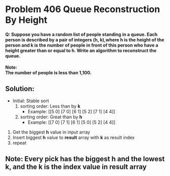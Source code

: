 # Problem 406 Queue Reconstruction By Height
#### Q: Suppose you have a random list of people standing in a queue. Each person is described by a pair of integers (h, k),where h is the height of the person and k is the number of people in front of this person who have a height greater than or equal to h. Write an algorithm to reconstruct the queue.

#### Note:<br/> The number of people is less than 1,100.

## Solution:
* Initial: Stable sort
    1. sorting order: Less than by **k**
        * Example: [[5 0] [7 0] [6 1] [5 2] [7 1] [4 4]]
    1. sorting order: Great than by **h**
        * Example: [[7 0] [7 1] [6 1] [5 0] [5 2] [4 4]]

1. Get the biggest **h** value in input array
1. Insert biggest **h** value to **result** array with **k** as result index
1. repeat

## Note: Every pick has the **biggest h** and the **lowest k**, and the k is the index value in result array
